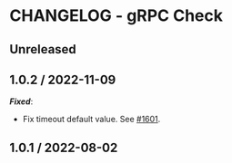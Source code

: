 # CHANGELOG - gRPC Check

## Unreleased

## 1.0.2 / 2022-11-09

***Fixed***:

* Fix timeout default value. See [#1601](https://github.com/DataDog/integrations-extras/pull/1601).

## 1.0.1 / 2022-08-02
